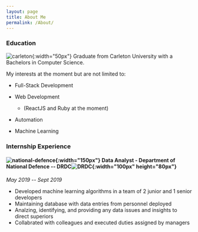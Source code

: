 ```yaml
---
layout: page
title: About Me
permalink: /About/
---
```


### Education ### 

![carleton](/images/carleton-uni.png){:width="50px"} Graduate from Carleton University with a Bachelors in Computer Science.  

My interests at the moment but are not limited to: 

* Full-Stack Development

* Web Development 
    - (ReactJS and Ruby at the moment)  
  
* Automation

* Machine Learning


### Internship Experience ###

#### ![national-defence](/images/national-defence.jpg){:width="150px"}  Data Analyst - Department of National Defence -- DRDC![DRDC](/images/DRDC.jpg){:width="100px" height="80px"} ####

*May 2019 -- Sept 2019*

* Developed machine learning algorithms in a team of 2 junior and 1 senior developers
* Maintaining database with data entries from personnel deployed 
* Analzing, identifying, and providing any data issues and insights to direct superiors 
* Collabrated with colleagues and executed duties assigned by managers